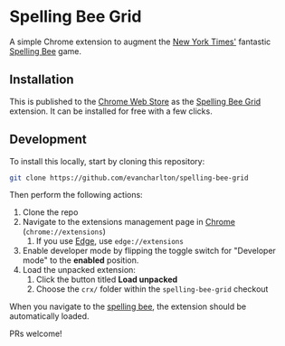 # Spelling Bee Grid

A simple Chrome extension to augment the [New York Times'][nyt] fantastic [Spelling Bee] game.

## Installation

This is published to the [Chrome Web Store][cws] as the [Spelling Bee Grid][sbg] extension.
It can be installed for free with a few clicks.

## Development

To install this locally, start by cloning this repository:

```sh
git clone https://github.com/evancharlton/spelling-bee-grid
```

Then perform the following actions:

1. Clone the repo
1. Navigate to the extensions management page in [Chrome][chrome] (`chrome://extensions`)
   1. If you use [Edge][edge], use `edge://extensions`
1. Enable developer mode by flipping the toggle switch for "Developer mode" to the **enabled** position.
1. Load the unpacked extension:
   1. Click the button titled **Load unpacked**
   1. Choose the `crx/` folder within the `spelling-bee-grid` checkout

When you navigate to the [spelling bee], the extension should be automatically loaded.

PRs welcome!

[nyt]: https://nytimes.com
[spelling bee]: https://www.nytimes.com/puzzles/spelling-bee
[sbg]: https://chrome.google.com/webstore/detail/gfipmgpiamgpdnfcconjobelbkkfphkp
[cws]: https://chrome.google.com/webstore
[chrome]: https://chrome.google.com
[edge]: https://www.microsoft.com/en-us/edge
